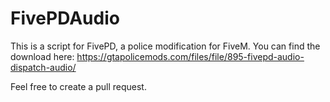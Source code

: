 # FivePDAudio
This is a script for FivePD, a police modification for FiveM.
You can find the download here: https://gtapolicemods.com/files/file/895-fivepd-audio-dispatch-audio/

Feel free to create a pull request.

